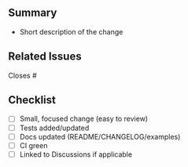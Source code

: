 ## Summary

- Short description of the change

## Related Issues

Closes #

## Checklist

- [ ] Small, focused change (easy to review)
- [ ] Tests added/updated
- [ ] Docs updated (README/CHANGELOG/examples)
- [ ] CI green
- [ ] Linked to Discussions if applicable
